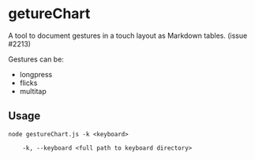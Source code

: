 # getureChart

A tool to document gestures in a touch layout as Markdown tables. (issue #2213)

Gestures can be: 
* longpress
* flicks
* multitap


## Usage
```
node gestureChart.js -k <keyboard>

    -k, --keyboard <full path to keyboard directory>
```
